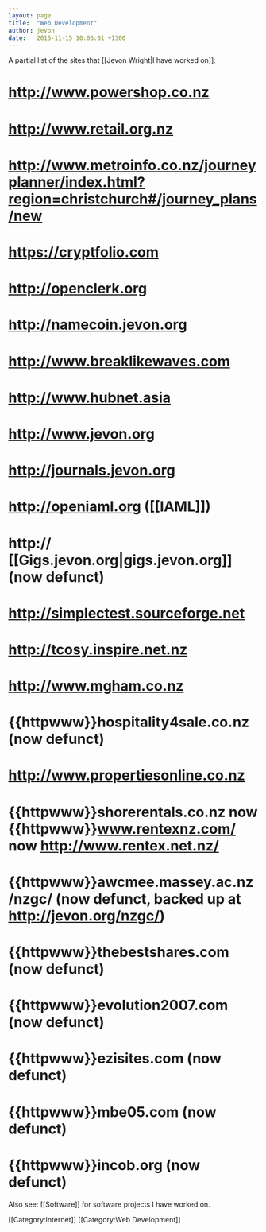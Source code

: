 ```yaml
---
layout: page
title:  "Web Development"
author: jevon
date:   2015-11-15 10:06:01 +1300
---
```


A partial list of the sites that [[Jevon Wright|I have worked on]]:

# http://www.powershop.co.nz
# http://www.retail.org.nz
# http://www.metroinfo.co.nz/journeyplanner/index.html?region=christchurch#/journey_plans/new
# https://cryptfolio.com
# http://openclerk.org
# http://namecoin.jevon.org
# http://www.breaklikewaves.com
# http://www.hubnet.asia
# http://www.jevon.org
# http://journals.jevon.org
# http://openiaml.org ([[IAML]])
# http:// [[Gigs.jevon.org|gigs.jevon.org]] (now defunct)
# http://simplectest.sourceforge.net
# http://tcosy.inspire.net.nz
# http://www.mgham.co.nz
# {{httpwww}}hospitality4sale.co.nz (now defunct)
# http://www.propertiesonline.co.nz
# {{httpwww}}shorerentals.co.nz now {{httpwww}}www.rentexnz.com/ now http://www.rentex.net.nz/
# {{httpwww}}awcmee.massey.ac.nz/nzgc/ (now defunct, backed up at http://jevon.org/nzgc/)
# {{httpwww}}thebestshares.com (now defunct)
# {{httpwww}}evolution2007.com (now defunct)
# {{httpwww}}ezisites.com (now defunct)
# {{httpwww}}mbe05.com (now defunct)
# {{httpwww}}incob.org (now defunct)

Also see: [[Software]] for software projects I have worked on.

[[Category:Internet]]
[[Category:Web Development]]